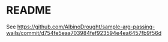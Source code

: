 # README

See https://github.com/AlbinoDrought/sample-arg-passing-wails/commit/d754fe5eaa703984fef923594e4ea6457fb9f56d 
